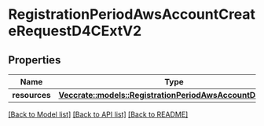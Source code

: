 # RegistrationPeriodAwsAccountCreateRequestD4CExtV2

## Properties

Name | Type | Description | Notes
------------ | ------------- | ------------- | -------------
**resources** | [**Vec<crate::models::RegistrationPeriodAwsAccountD4CExtV2>**](registration.AWSAccountD4CExtV2.md) |  |

[[Back to Model list]](../README.md#documentation-for-models) [[Back to API list]](../README.md#documentation-for-api-endpoints) [[Back to README]](../README.md)
